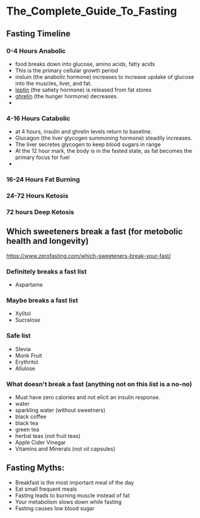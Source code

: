 # The_Complete_Guide_To_Fasting

## Fasting Timeline

### 0-4 Hours Anabolic
* food breaks down into glucose, amino acids, fatty acids
* This is the primary cellular growth period
* insluin (the anabolic hormone) increases to increase updake of glucose into the muscles, liver, and fat.
* [leptin](https://www.yourhormones.info/hormones/leptin/) (the satiety hormone) is released from fat stores
* [ghrelin](https://www.yourhormones.info/hormones/ghrelin/) (the hunger hormone) decreases.
* 

### 4-16 Hours Catabolic
* at 4 hours, insulin and ghrelin levels return to baseline.
* Glucagon (the liver glycogen summoning hormone) steadily increases.
* The liver secretes glycogen to keep blood sugars in range
* At the 12 hour mark, the body is in the fasted state, as fat becomes the primary focus for fuel
* 

### 16-24 Hours Fat Burning

### 24-72 Hours Ketosis

### 72 hours Deep Ketosis

## Which sweeteners break a fast (for metobolic health and longevity)
https://www.zerofasting.com/which-sweeteners-break-your-fast/

### Definitely breaks a fast list
* Aspartame

### Maybe breaks a fast list
* Xylitol
* Sucralose

### Safe list
* Stevia
* Monk Fruit
* Erythritol
* Allulose

### What doesn't break a fast (anything not on this list is a no-no)
* Must have zero calories and not elicit an insulin response.
* water
* sparkling water (without sweetners)
* black coffee
* black tea
* green tea
* herbal teas (not fruit teas)
* Apple Cider Vinegar
* Vitamins and Minerals (not oil capsules)


## Fasting Myths:
* Breakfast is the most important meal of the day
* Eat small frequent meals
* Fasting leads to burning muscle instead of fat
* Your metabolism slows down while fasting
* Fasting causes low blood sugar
